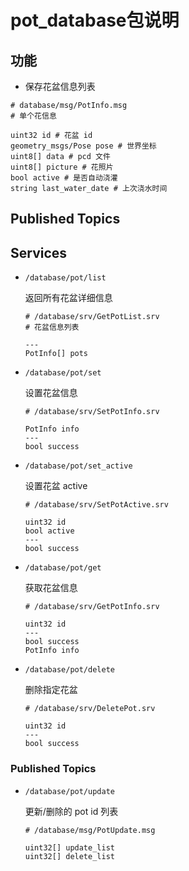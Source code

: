 # pot_database包说明
## 功能

- 保存花盆信息列表

```
# database/msg/PotInfo.msg
# 单个花信息

uint32 id # 花盆 id
geometry_msgs/Pose pose # 世界坐标
uint8[] data # pcd 文件
uint8[] picture # 花照片
bool active # 是否自动浇灌
string last_water_date # 上次浇水时间
```
## Published Topics



## Services
- `/database/pot/list`

  返回所有花盆详细信息

  ```
  # /database/srv/GetPotList.srv
  # 花盆信息列表
  
  ---
  PotInfo[] pots
  ```

- `/database/pot/set`

  设置花盆信息

  ```
  # /database/srv/SetPotInfo.srv
  
  PotInfo info
  ---
  bool success
  ```
- `/database/pot/set_active`

  设置花盆 active

  ```
  # /database/srv/SetPotActive.srv
  
  uint32 id
  bool active
  ---
  bool success
  ```

- `/database/pot/get`

  获取花盆信息

  ```
  # /database/srv/GetPotInfo.srv
  
  uint32 id
  ---
  bool success
  PotInfo info
  ```

- `/database/pot/delete`

  删除指定花盆

  ```
  # /database/srv/DeletePot.srv
  
  uint32 id
  ---
  bool success
  ```

### Published Topics

- `/database/pot/update`

  更新/删除的 pot id 列表

  ```
  # /database/msg/PotUpdate.msg
  
  uint32[] update_list
  uint32[] delete_list
  ```
